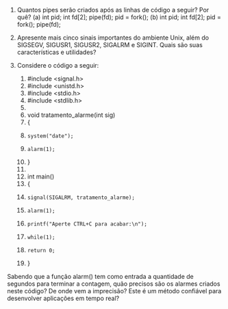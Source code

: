 1. Quantos pipes serão criados após as linhas de código a seguir? Por quê?
	(a) int pid;
		int	fd[2];
		pipe(fd);
		pid = fork();
	(b) int pid;
		int	fd[2];
		pid = fork();
		pipe(fd);

2. Apresente mais cinco sinais importantes do ambiente Unix, além do SIGSEGV, SIGUSR1, SIGUSR2, SIGALRM e SIGINT. Quais são suas características e utilidades?

3. Considere o código a seguir:

	 1. #include <signal.h>
	 2. #include <unistd.h>
	 3. #include <stdio.h>
	 4. #include <stdlib.h>
	 5.
	 6. void tratamento_alarme(int sig)
	 7. {
	 8. 	system("date");
	 9. 	alarm(1);
	10. }
	11. 
	12. int main()
	13. {
	14. 	signal(SIGALRM, tratamento_alarme);
	15. 	alarm(1);
	16. 	printf("Aperte CTRL+C para acabar:\n");
	17. 	while(1);
	18. 	return 0;
	19. }

Sabendo que a função alarm() tem como entrada a quantidade de segundos para terminar a contagem, quão precisos são os alarmes criados neste código? De onde vem a imprecisão? Este é um método confiável para desenvolver aplicações em tempo real?